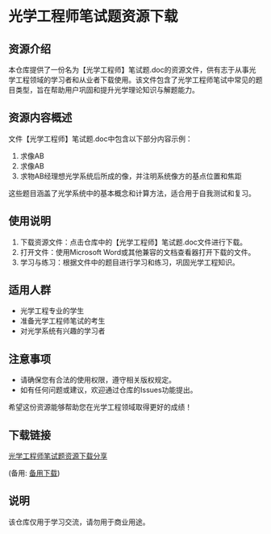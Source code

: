 # 光学工程师笔试题资源下载

## 资源介绍

本仓库提供了一份名为【光学工程师】笔试题.doc的资源文件，供有志于从事光学工程领域的学习者和从业者下载使用。该文件包含了光学工程师笔试中常见的题目类型，旨在帮助用户巩固和提升光学理论知识与解题能力。

## 资源内容概述

文件【光学工程师】笔试题.doc中包含以下部分内容示例：

1. 求像AB
2. 求像AB
3. 求物AB经理想光学系统后所成的像，并注明系统像方的基点位置和焦距

这些题目涵盖了光学系统中的基本概念和计算方法，适合用于自我测试和复习。

## 使用说明

1. 下载资源文件：点击仓库中的【光学工程师】笔试题.doc文件进行下载。
2. 打开文件：使用Microsoft Word或其他兼容的文档查看器打开下载的文件。
3. 学习与练习：根据文件中的题目进行学习和练习，巩固光学工程知识。

## 适用人群

- 光学工程专业的学生
- 准备光学工程师笔试的考生
- 对光学系统有兴趣的学习者

## 注意事项

- 请确保您有合法的使用权限，遵守相关版权规定。
- 如有任何问题或建议，欢迎通过仓库的Issues功能提出。

希望这份资源能够帮助您在光学工程领域取得更好的成绩！

## 下载链接
[光学工程师笔试题资源下载分享](https://pan.quark.cn/s/ffcc329019cb) 

(备用: [备用下载](https://pan.baidu.com/s/1So4LoWbTG-6UsE3aLQzLMg?pwd=1234))

## 说明

该仓库仅用于学习交流，请勿用于商业用途。
